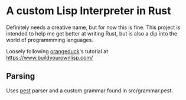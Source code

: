 # A custom Lisp Interpreter in Rust

Definitely needs a creative name, but for now this is fine. This project is intended to 
help me get better at writing Rust, but is also a dip into the world of programmming languages.

Loosely following [orangeduck](https://github.com/orangeduck)'s tutorial at https://www.buildyourownlisp.com/

## Parsing

Uses [pest](https://github.com/pest-parser/pest) parser and a custom grammar found in src/grammar.pest.

